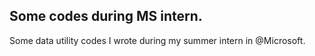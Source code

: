 ## Some codes during MS intern.  
Some data utility codes I wrote during my summer intern in @Microsoft.
